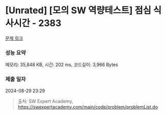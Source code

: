 # [Unrated] [모의 SW 역량테스트] 점심 식사시간 - 2383 

[문제 링크](https://swexpertacademy.com/main/code/problem/problemDetail.do?contestProbId=AV5-BEE6AK0DFAVl) 

### 성능 요약

메모리: 35,848 KB, 시간: 202 ms, 코드길이: 3,966 Bytes

### 제출 일자

2024-08-29 23:29



> 출처: SW Expert Academy, https://swexpertacademy.com/main/code/problem/problemList.do